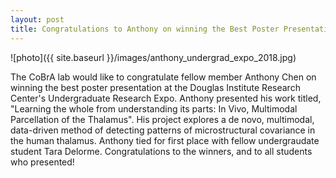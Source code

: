 ```yaml
---
layout: post
title: Congratulations to Anthony on winning the Best Poster Presentation at the Undergrad Expo 
---
```


![photo]({{ site.baseurl }}/images/anthony_undergrad_expo_2018.jpg)

The CoBrA lab would like to congratulate fellow member Anthony Chen on winning the best poster presentation at the Douglas Institute Research Center's Undergraduate Research Expo. Anthony presented his work titled, "Learning the whole from understanding its parts: In Vivo, Multimodal Parcellation of the Thalamus". His project explores a de novo, multimodal, data-driven method of detecting patterns of microstructural covariance in the human thalamus.  Anthony tied for first place with fellow undergraudate student Tara Delorme. Congratulations to the winners, and to all students who presented!
